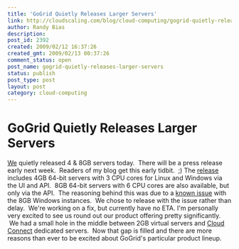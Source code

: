 ```yaml
---
title: 'GoGrid Quietly Releases Larger Servers'
link: http://cloudscaling.com/blog/cloud-computing/gogrid-quietly-releases-larger-servers/
author: Randy Bias
description: 
post_id: 2392
created: 2009/02/12 16:37:26
created_gmt: 2009/02/13 00:37:26
comment_status: open
post_name: gogrid-quietly-releases-larger-servers
status: publish
post_type: post
layout: post
category: cloud-computing
---
```


# GoGrid Quietly Releases Larger Servers

[We](http://www.gogrid.com) quietly released 4 & 8GB servers today.  There will be a press release early next week.  Readers of my blog get this early tidbit.  ;) The [release](http://wiki.gogrid.com/wiki/index.php/Release_Log) includes 4GB 64-bit servers with 3 CPU cores for Linux and Windows via the UI and API.  8GB 64-bit servers with 6 CPU cores are also available, but only via the API.  The reasoning behind this was due to a [known issue](http://wiki.gogrid.com/wiki/index.php/Errata) with the 8GB Windows instances.  We chose to release with the issue rather than delay.  We're working on a fix, but currently have no ETA. I'm personally very excited to see us round out our product offering pretty significantly.  We had a small hole in the middle between 2GB virtual servers and [Cloud Connect](http://www.gogrid.com/how-it-works/cloud-connect.php) dedicated servers.  Now that gap is filled and there are more reasons than ever to be excited about GoGrid's particular product lineup.
